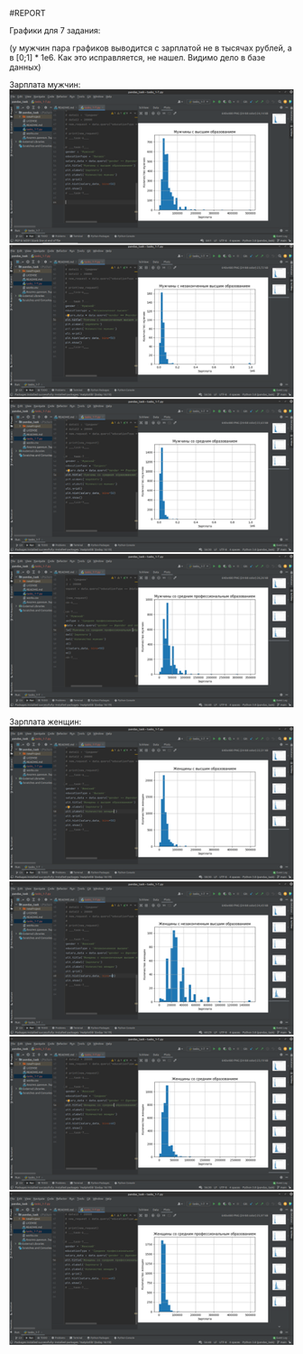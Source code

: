 #REPORT

Графики для 7 задания:

(у мужчин пара графиков выводится с зарплатой не в тысячах рублей, а в [0;1] * 1e6. Как это исправляется, не нашел. Видимо дело в базе данных)

Зарплата мужчин:
![Screenshot](screenshots/мужчины_с_вышкой.png)
![Screenshot](screenshots/мужчины_с_незаконченной_вышкой.png)
![Screenshot](screenshots/мужчины_со_средним.png)
![Screenshot](screenshots/мужчины_с_СПО.png)

Зарплата женщин:
![Screenshot](screenshots/женщины_с_вышкой.png)
![Screenshot](screenshots/женщины_с_незаконченной_вышкой.png)
![Screenshot](screenshots/женщины_со_средним.png)
![Screenshot](screenshots/женщины_с_СПО.png)
